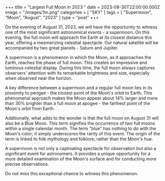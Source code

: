 +++
title = "Largest Full Moon in 2023 "
date = 2023-08-30T22:00:00.000Z
image = "/images/1m.png"
categories = [ "SKY" ]
tags = [ "Supermoon", "Moon", "August", "2023" ]
type = "post"
+++

On the evening of August 31, 2023, we will have the opportunity to witness one of the most significant astronomical events - a supermoon. On this evening, the full moon will approach the Earth at its closest distance this year, offering a mesmerizing celestial spectacle. Our natural satellite will be accompanied by two great planets - Saturn and Jupiter.

A supermoon is a phenomenon in which the Moon, as it approaches the Earth, reaches the phase of full moon. This creates an impressive and luminous celestial display. During this time, the full moon always captures observers' attention with its remarkable brightness and size, especially when observed near the horizon.

A key difference between a supermoon and a regular full moon lies in its proximity to perigee - the closest point of the Moon's orbit to Earth. This phenomenal approach makes the Moon appear about 14% larger and more than 30% brighter than a full moon at apogee - the farthest point of the Moon's orbit from Earth.

Additionally, what adds to the wonder is that the full moon on August 31 will also be a Blue Moon. This term signifies the occurrence of two full moons within a single calendar month. The term "blue" has nothing to do with the Moon's color; it simply underscores the rarity of this event. The origin of the term is linked to folk mythology and folklore, rather than the Moon's hue.

A supermoon is not only a captivating spectacle for observation but also a significant event for astronomers. It provides a unique opportunity for a more detailed examination of the Moon's surface and for conducting more precise observations.

Do not miss this exceptional chance to witness this phenomenon.
